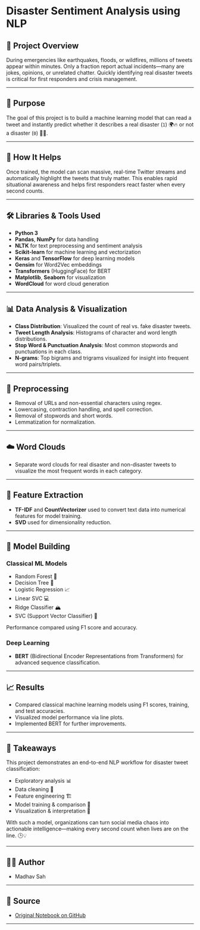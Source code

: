 # Disaster Sentiment Analysis using NLP

## 🌟 Project Overview

During emergencies like earthquakes, floods, or wildfires, millions of tweets appear within minutes. Only a fraction report actual incidents—many are jokes, opinions, or unrelated chatter. Quickly identifying real disaster tweets is critical for first responders and crisis management.

---

## 🎯 Purpose

The goal of this project is to build a machine learning model that can read a tweet and instantly predict whether it describes a real disaster (`1`) 🌍🔥 or not a disaster (`0`) 🙅‍♂️.

---

## 🤖 How It Helps

Once trained, the model can scan massive, real-time Twitter streams and automatically highlight the tweets that truly matter. This enables rapid situational awareness and helps first responders react faster when every second counts.

---

## 🛠️ Libraries & Tools Used

- **Python 3**
- **Pandas**, **NumPy** for data handling
- **NLTK** for text preprocessing and sentiment analysis
- **Scikit-learn** for machine learning and vectorization
- **Keras** and **TensorFlow** for deep learning models
- **Gensim** for Word2Vec embeddings
- **Transformers** (HuggingFace) for BERT
- **Matplotlib**, **Seaborn** for visualization
- **WordCloud** for word cloud generation

---

## 📊 Data Analysis & Visualization

- **Class Distribution**: Visualized the count of real vs. fake disaster tweets.
- **Tweet Length Analysis**: Histograms of character and word length distributions.
- **Stop Word & Punctuation Analysis**: Most common stopwords and punctuations in each class.
- **N-grams**: Top bigrams and trigrams visualized for insight into frequent word pairs/triplets.

---

## 🧹 Preprocessing

- Removal of URLs and non-essential characters using regex.
- Lowercasing, contraction handling, and spell correction.
- Removal of stopwords and short words.
- Lemmatization for normalization.

---

## ☁️ Word Clouds

- Separate word clouds for real disaster and non-disaster tweets to visualize the most frequent words in each category.

---

## 🔡 Feature Extraction

- **TF-IDF** and **CountVectorizer** used to convert text data into numerical features for model training.
- **SVD** used for dimensionality reduction.

---

## 🤖 Model Building

### Classical ML Models

- Random Forest 🌲
- Decision Tree 🌳
- Logistic Regression 📈
- Linear SVC 💻
- Ridge Classifier 🏔️
- SVC (Support Vector Classifier) 🧮

Performance compared using F1 score and accuracy. 

### Deep Learning

- **BERT** (Bidirectional Encoder Representations from Transformers) for advanced sequence classification.

---

## 📈 Results

- Compared classical machine learning models using F1 scores, training, and test accuracies.
- Visualized model performance via line plots.
- Implemented BERT for further improvements.

---

## 🚀 Takeaways

This project demonstrates an end-to-end NLP workflow for disaster tweet classification:
- Exploratory analysis 📊
- Data cleaning 🧹
- Feature engineering 🏗️
- Model training & comparison 🤖
- Visualization & interpretation 🎨

With such a model, organizations can turn social media chaos into actionable intelligence—making every second count when lives are on the line. 🕒💡

---

## 👨‍💻 Author

- Madhav Sah

---

## 📂 Source

- [Original Notebook on GitHub](https://github.com/madhavsah123/nlp-tweets/blob/ca784f10f5573cdd314be2a04e0c8dc042cb7b0b/twitter_disaster_nlp_by_madhav_sah-5.ipynb)

---
